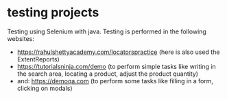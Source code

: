 # testing projects

Testing using Selenium with java.
Testing is performed in the following websites:
- https://rahulshettyacademy.com/locatorspractice  (here is also used the ExtentReports)
- https://tutorialsninja.com/demo (to perform simple tasks like writing in the search area, locating a product, adjust the product quantity)
- and: https://demoqa.com   (to perform some tasks like filling in a form, clicking on modals)
